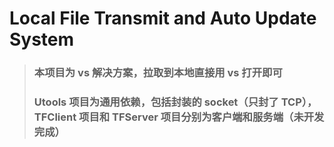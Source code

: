 # Local File Transmit and Auto Update System
> ### 本项目为 vs 解决方案，拉取到本地直接用 vs 打开即可
>
> ### Utools 项目为通用依赖，包括封装的 socket（只封了 TCP），TFClient 项目和 TFServer 项目分别为客户端和服务端（未开发完成）
